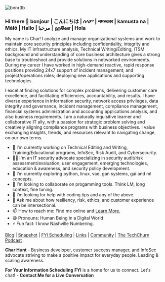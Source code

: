 ![bnnr3b](https://github.com/Char-Hunt/Char-Hunt/assets/138831832/6a4a3344-7643-45d6-ab7f-d08bf45b4406)

### Hi there 👋 bonjour | こんにちは | ሰላም | नमस्कार | kamusta na | Mālō | Hallo | مرحبا | ஹலோ | Hola
My name is Char! I analyze and manage organizational systems and work to maintain core security principles including confidentiality, integrity and ethics.  My IT infrastructure analysis, Technical Writing/Editing, ITSM background and understanding of core business architecture gives a strong base to troubleshoot and provide solutions in networked environments. During my career I have worked in high-demand reactive, rapid response positions providing 24x7 support of incident management; and project/operations roles; deploying new applications and supporting technologies.

I excel at finding solutions for complex problems, delivering customer care excellence, and facilitating efficiencies, accountability, and results. I have diverse experience in information security, network access privileges, data integrity and governance, incident management, compliance management, financial systems administration and accounting applications analysis, and also business requirements. I am a naturally inquisitive learner and collaborative IT ally, with a passion for strategic problem solving and creatively aligning compliance programs with business objectives. I value exchanging insights, trends, and resources relevant to navigating change, on our own terms.

- 🔭 I’m currently working on Technical Editing and Writing, Training/Educational programs, InfoSec, Risk Audit, and Cybersecurity.
- 👨‍💻 I'm an IT security advocate specializing in security audit/risk assessment/evaluation, user engagement, emerging technologies, education & awareness, and security policy development.
- 🌱 I’m currently exploring python, linux, vae, gan systems, gai and ml concepts.
- 👯 I’m looking to collaborate on progamming tools. Think LM, long context, fine tuning.
- 🤔 I’m looking for help with coding tips and any of the above.
- 💬 Ask me about how resiliency, risk, ethics, and customer experience can be intersectional.
- 📫 How to reach me: Find me online and [Learn More.](https://www.charhunt.org/)
- 😄 Pronouns: Human Being in a Digital World 
- ⚡ Fun fact: I know Nashville Numbering.

[Blog](https://substack.com/@techiechar/note/c-42222125) | [Snapshot](https://github.com/Char-Hunt/Learning-Info-Sec#projects) | [FYI Scheduling](https://calendly.com/char-hunt) | [Links](https://solo.to/treadm1ll) | [Community](https://github.com/Char-Hunt/Forums) | [The TechChurn Podcast](https://www.techchurn.org/podcast)

**Char Hunt** - Business developer, customer success manager, and InfoSec advocate striving to make a positive impact for everyday people. Leading & scaling awareness.

**For Your Information Scheduling**
**FYI** is a home for us to connect. Let's chat!  -  **Contact Me for a Live Conversation**
